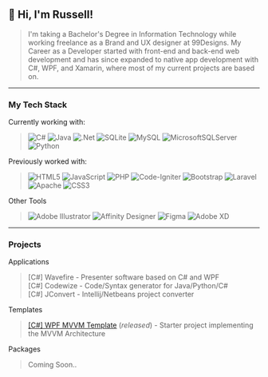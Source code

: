 ## **👋 Hi, I'm Russell!**

>I'm taking a Bachelor's Degree in Information Technology while working freelance as a Brand and UX designer at 99Designs. My Career as a Developer started with front-end and back-end web development and has since expanded to native app development with C#, WPF, and Xamarin, where most of my current projects are based on.

***
### **My Tech Stack**

Currently working with:
>![C#](https://img.shields.io/badge/c%23-%23239120.svg?style=flat&logo=c-sharp&logoColor=white&color=1f72de) ![Java](https://img.shields.io/badge/java-%23ED8B00.svg?style=flat&logo=java&logoColor=white&color=1f72de) ![.Net](https://img.shields.io/badge/.NET-5C2D91?style=flat&logo=.net&logoColor=white&color=1f72de) ![SQLite](https://img.shields.io/badge/sqlite-%2307405e.svg?style=flat&logo=sqlite&logoColor=white&color=1f72de) ![MySQL](https://img.shields.io/badge/mysql-%2300f.svg?style=flat&logo=mysql&logoColor=white&color=1f72de) ![MicrosoftSQLServer](https://img.shields.io/badge/Microsoft%20SQL%20Sever-CC2927?style=flat&logo=microsoft%20sql%20server&logoColor=white&color=1f72de) ![Python](https://img.shields.io/badge/python-3670A0?style=flat&logo=python&logoColor=white&color=1f72de)

Previously worked with: 
>![HTML5](https://img.shields.io/badge/html5-%23E34F26.svg?style=flat&logo=html5&logoColor=white&color=1f72de) ![JavaScript](https://img.shields.io/badge/javascript-%23323330.svg?style=flat&logo=javascript&logoColor=white&color=1f72de) ![PHP](https://img.shields.io/badge/php-%23777BB4.svg?style=flat&logo=php&logoColor=white&color=1f72de) ![Code-Igniter](https://img.shields.io/badge/CodeIgniter-%23EF4223.svg?style=flat&logo=codeIgniter&logoColor=white&color=1f72de) ![Bootstrap](https://img.shields.io/badge/bootstrap-%23563D7C.svg?style=flat&logo=bootstrap&logoColor=white&color=1f72de) ![Laravel](https://img.shields.io/badge/laravel-%23FF2D20.svg?style=flat&logo=laravel&logoColor=white&color=1f72de) ![Apache](https://img.shields.io/badge/apache-%23D42029.svg?style=flat&logo=apache&logoColor=white&color=1f72de) ![CSS3](https://img.shields.io/badge/css3-%231572B6.svg?style=flat&logo=css3&logoColor=white&color=1f72de) 

Other Tools
>![Adobe Illustrator](https://img.shields.io/badge/adobeillustrator-%23FF9A00.svg?style=flat&logo=adobeillustrator&logoColor=white&color=1f72de) ![Affinity Designer](https://img.shields.io/badge/affinitydesginer-%231B72BE.svg?style=flat&logo=affinity-designer&logoColor=white&color=1f72de) ![Figma](https://img.shields.io/badge/figma-%23F24E1E.svg?style=flat&logo=figma&logoColor=white&color=1f72de) ![Adobe XD](https://img.shields.io/badge/Adobe%20XD-470137?style=flat&logo=Adobe%20XD&logoColor=white&color=1f72de)

***
### **Projects**

Applications
>[C#] Wavefire - Presenter software based on C# and WPF   
>[C#] Codewize - Code/Syntax generator for Java/Python/C#   
>[C#] JConvert - Intellij/Netbeans project converter   

Templates
>[[C#] WPF MVVM Template](https://github.com/russkyc/WPF-MVVM-Starter-Project) (*released*) - Starter project implementing the MVVM Architecture

Packages
>Coming Soon..
